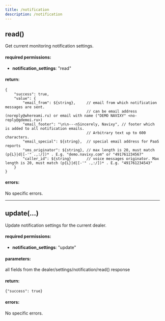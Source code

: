 ```yaml
---
title: /notification
description: /notification
---
```


## read()

Get current monitoring notification settings.

#### required permissions:

*   **notification_settings**: "read"

#### return:

    {
        "success": true, 
        "value": {
            "email_from": ${string},     // email from which notification messages are sent. 
                                         // can be email address (noreply@whereami.ru) or email with name ("DEMO NAVIXY" <no-reply@gdemoi.ru>) 
            "email_footer": "\n\n---nSincerely, Navixy", // footer which is added to all notification emails. 
                                         // Arbitrary text up to 600 characters.
            "email_special": ${string},  // special email address for PaaS reports
            "sms_originator": ${string}, // max length is 20, must match (p{L}|d|[-'" .,:/])* . E.g. "demo.navixy.com" or "491761234567" 
            "caller_id": ${string}       // voice messages originator. Max length is 20, must match (p{L}|d|[-'" .,:/])* . E.g. "491761234543"
        }
    }
    

#### errors:

No specific errors.

----

## update(...)

Update notification settings for the current dealer. 

#### required permissions:

*   **notification_settings**: "update"

#### parameters:
 
all fields from the dealer/settings/notification/read() response 

#### return:

    {"success": true}
    

#### errors:
 
No specific errors.